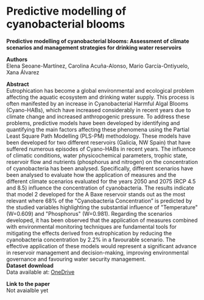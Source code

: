 # Predictive modelling of cyanobacterial blooms
<b>Predictive modelling of cyanobacterial blooms: Assessment of climate scenarios and management strategies for drinking water reservoirs</b><br>

<b>Authors</b><br>
Elena Seoane-Martínez, Carolina Acuña-Alonso, Mario García-Ontiyuelo, Xana Álvarez<br>

<b>Abstract</b> <br>
Eutrophication has become a global environmental and ecological problem affecting the aquatic ecosystem and drinking water supply. This process is often manifested by an increase in Cyanobacterial Harmful Algal Blooms (Cyano-HABs), which have increased considerably in recent years due to climate change and increased anthropogenic pressure. To address these problems, predictive models have been developed by identifying and quantifying the main factors affecting these phenomena using the Partial Least Square Path Modelling (PLS-PM) methodology. These models have been developed for two different reservoirs (Galicia, NW Spain) that have suffered numerous episodes of Cyano-HABs in recent years. The influence of climatic conditions, water physicochemical parameters, trophic state, reservoir flow and nutrients (phosphorus and nitrogen) on the concentration of cyanobacteria has been analysed. Specifically, different scenarios have been analysed to evaluate how the application of measures and the different climate scenarios evaluated for the years 2050 and 2075 (RCP 4.5 and 8.5) influence the concentration of cyanobacteria. The results indicate that model 2 developed for the A Baxe reservoir stands out as the most relevant where 68% of the "Cyanobacteria Concentration” is predicted by the studied variables highlighting the substantial influence of "Temperature" (W=0.609) and "Phosphorus" (W=0.981). Regarding the scenarios developed, it has been observed that the application of measures combined with environmental monitoring techniques are fundamental tools for mitigating the effects derived from eutrophication by reducing the cyanobacteria concentration by 2.2% in a favourable scenario. The effective application of these models would represent a significant advance in reservoir management and decision-making, improving environmental governance and favouring water security management.
<br>
<b>Dataset download</b> <br> Data available at: [OneDrive](https://universidadevigo-my.sharepoint.com/:x:/g/personal/diego_barba_uvigo_gal/EZONi0arIYdNu-_D-pFwH5kBIsrN9BBclOzo28SL26ylXg?e=dY989X)

<b>Link to the paper</b><br>
Not avaialble yet
